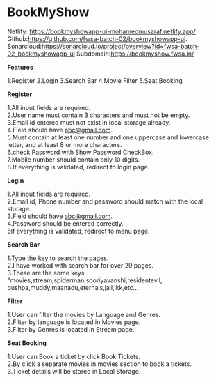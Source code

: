 # BookMyShow

Netlify: https://bookmyshowapp-ui-mohamedmusaraf.netlify.app/ </br>
Github:https://github.com/fwsa-batch-02/bookmyshowapp-ui. </br>
Sonarcloud:https://sonarcloud.io/project/overview?id=fwsa-batch-02_bookmyshowapp-ui
Subdomain:https://bookmyshow.fwsa.in/

**Features**

1.Register
2.Login
3.Search Bar
4.Movie Filter
5.Seat Booking

**Register**

1.All input fields are required. <br>
2.User name must contain 3 characters and must not be empty.<br>
3.Email id entered must not exist in local storage already.<br>
4.Field should have abc@gmail.com.<br>
5.Must contain at least one number and one uppercase and lowercase letter, and at least 8 or more characters.<br>
6.check Password with Show Password CheckBox.<br>
7.Mobile number should contain only 10 digits.<br>
8.If everything is validated, redirect to login page.<br>


**Login**

1.All input fields are required.<br>
2.Email id, Phone number and password should match with the local storage.<br>
3.Field should have abc@gmail.com.<br>
4.Password should be entered correctly.<br>
5If everything is validated, redirect to menu page.<br>

**Search Bar**

1.Type the key to search the pages.<br>
2.I have worked with search bar for over 29 pages.<br>
3.These are the some keys "movies,stream,spiderman,sooriyavanshi,residentevil,
pushpa,muddy,maanadu,eternals,jail,ikk,etc...<br>


**Filter**

1.User can filter the movies by Language and Genres.<br>
2.Filter by language is located in Movies page.<br>
3.Filter by Genres is located in Stream page.<br>


**Seat Booking**

1.User can Book a ticket by click Book Tickets.<br>
2.By click a separate movies in movies section to book a tickets.<br>
3.Ticket details will be stored in Local Storage.<br>

